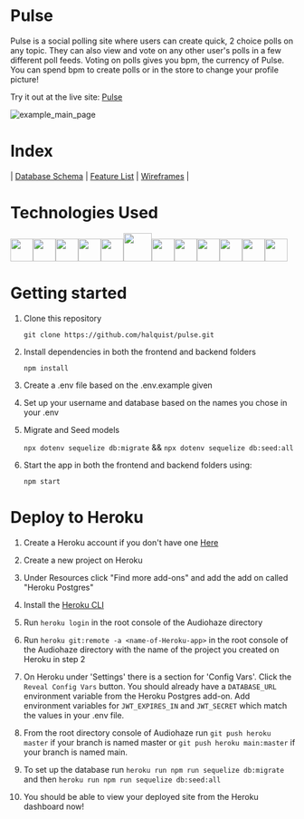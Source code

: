 # Pulse
Pulse is a social polling site where users can create quick, 2 choice polls on any topic. They can also view and vote on any other user's polls in a few different poll feeds. Voting on polls gives you bpm, the currency of Pulse. You can spend bpm to create polls or in the store to change your profile picture!

Try it out at the live site: [Pulse](https://pulsepolls.herokuapp.com/)

![example_main_page](https://user-images.githubusercontent.com/20021488/174172094-82e02b1b-9c4f-409a-b63b-80cdd0f860bc.png)

# Index

|
[Database Schema](https://github.com/halquist/pulse/wiki/Database-Schema) |
[Feature List](https://github.com/halquist/pulse/wiki/Pulse-Features) |
[Wireframes](https://github.com/halquist/pulse/wiki/Wireframes) |

# Technologies Used

<img  src="https://cdn.jsdelivr.net/gh/devicons/devicon/icons/react/react-original.svg"  height=40/><img  src="https://raw.githubusercontent.com/lhz516/react-h5-audio-player/HEAD/assets/logo.png"  height=40/><img  src="https://d33wubrfki0l68.cloudfront.net/0834d0215db51e91525a25acf97433051f280f2f/c30f5/img/redux.svg"  height=40/><img  src="https://cdn.jsdelivr.net/gh/devicons/devicon/icons/javascript/javascript-original.svg"  height=40/><img src="https://cdn.jsdelivr.net/gh/devicons/devicon/icons/nodejs/nodejs-plain-wordmark.svg" height=40/><img src="https://cdn.jsdelivr.net/gh/devicons/devicon/icons/express/express-original-wordmark.svg" height=50/><img  src="https://cdn.jsdelivr.net/gh/devicons/devicon/icons/postgresql/postgresql-original.svg"  height=40/><img  src="https://cdn.jsdelivr.net/gh/devicons/devicon/icons/sequelize/sequelize-original.svg"  height=40/><img  src="https://cdn.jsdelivr.net/gh/devicons/devicon/icons/css3/css3-original.svg"  height=40/><img  src="https://cdn.jsdelivr.net/gh/devicons/devicon/icons/html5/html5-original.svg"  height=40/><img  src="https://cdn.jsdelivr.net/gh/devicons/devicon/icons/git/git-original.svg"  height=40/><img  src="https://cdn.jsdelivr.net/gh/devicons/devicon/icons/vscode/vscode-original.svg"  height=40/>

# Getting started

1. Clone this repository

   `git clone https://github.com/halquist/pulse.git`

2. Install dependencies in both the frontend and backend folders

   `npm install`

3. Create a .env file based on the .env.example given

4. Set up your username and database based on the names you chose in your .env

5. Migrate and Seed models

   `npx dotenv sequelize db:migrate` &&
   `npx dotenv sequelize db:seed:all`

6. Start the app in both the frontend and backend folders using:

   `npm start`

# Deploy to Heroku

1. Create a Heroku account if you don't have one [Here](https://signup.heroku.com/)

2. Create a new project on Heroku

3. Under Resources click "Find more add-ons" and add the add on called "Heroku Postgres"

4. Install the [Heroku CLI](https://devcenter.heroku.com/articles/heroku-cli)

5. Run `heroku login` in the root console of the Audiohaze directory

5. Run `heroku git:remote -a <name-of-Heroku-app>` in the root console of the Audiohaze directory with the name of the project you created on Heroku in step 2

6. On Heroku under 'Settings' there is a section for 'Config Vars'. Click the `Reveal Config Vars` button. You should already have a `DATABASE_URL` environment variable from the Heroku Postgres add-on. Add environment variables for `JWT_EXPIRES_IN` and `JWT_SECRET` which match the values in your .env file.

7. From the root directory console of Audiohaze run `git push heroku master` if your branch is named master or `git push heroku main:master` if your branch is named main.

8. To set up the database run `heroku run npm run sequelize db:migrate` and then `heroku run npm run sequelize db:seed:all`

9. You should be able to view your deployed site from the Heroku dashboard now!
